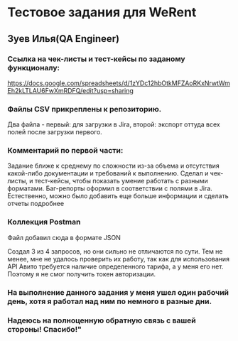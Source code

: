 # Тестовое задания для WeRent
## Зуев Илья(QA Engineer)

### Ссылка на чек-листы и тест-кейсы по заданому функционалу:
https://docs.google.com/spreadsheets/d/1zYDc12hbOtkMFZAoRKxNrwtWmEh2kLTLAU6FwXmRDFQ/edit?usp=sharing

### Файлы СSV прикреплены к репозиторию.
Два файла - первый: для загрузки в Jira, второй: экспорт оттуда всех полей после загрузки первого.

### Комментарий по первой части:
Задание ближе к среднему по сложности из-за объема и отсутствия какой-либо документации и требований к выполнению.
Сделал и чек-листы, и тест-кейсы, чтобы показать умение работать с разными форматами.
Баг-репорты оформил в соответствии с полями в Jira. Естественно, можно было добавить еще больше информации и сделать отчеты подробнее

### Коллекция Postman
Файл добавил сюда в формате JSON

Создал 3 из 4 запросов, но они сильно не отличаются по сути. 
Тем не менее, мне не удалось проверить их работу, так как для использования API Авито требуется наличие определенного тарифа, а у меня его нет.
Поэтому я не смог получить токен авторизации.

### На выполнение данного задания у меня ушел один рабочий день, хотя я работал над ним по немного в разные дни.
### Надеюсь на полноценную обратную связь с вашей стороны! Спасибо!"




